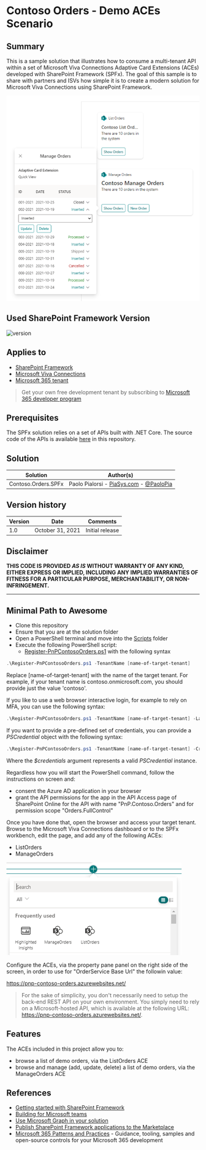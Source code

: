 # Contoso Orders - Demo ACEs Scenario

## Summary

This is a sample solution that illustrates how to consume a multi-tenant API within a set of Microsoft Viva Connections Adaptive Card Extensions (ACEs) developed with SharePoint Framework (SPFx).
The goal of this sample is to share with partners and ISVs how simple it is to create a modern solution for Microsoft Viva Connections using SharePoint Framework.

![ACEs Preview](../../assets/Contoso-Orders-ACEs-Preview.png)

## Used SharePoint Framework Version

![version](https://img.shields.io/badge/version-1.13-green.svg)

## Applies to

- [SharePoint Framework](https://aka.ms/spfx)
- [Microsoft Viva Connections](https://www.microsoft.com/en-us/microsoft-viva/connections)
- [Microsoft 365 tenant](https://docs.microsoft.com/en-us/sharepoint/dev/spfx/set-up-your-developer-tenant)

> Get your own free development tenant by subscribing to [Microsoft 365 developer program](http://aka.ms/o365devprogram)

## Prerequisites

The SPFx solution relies on a set of APIs built with .NET Core. The source code of the APIs is available [here](../Contoso.Orders.FunctionApp) in this repository.

## Solution

Solution|Author(s)
--------|---------
Contoso.Orders.SPFx | Paolo Pialorsi - [PiaSys.com](https://www.piasys.com/) - [@PaoloPia](https://twitter.com/PaoloPia)

## Version history

Version|Date|Comments
-------|----|--------
1.0|October 31, 2021|Initial release

## Disclaimer

**THIS CODE IS PROVIDED *AS IS* WITHOUT WARRANTY OF ANY KIND, EITHER EXPRESS OR IMPLIED, INCLUDING ANY IMPLIED WARRANTIES OF FITNESS FOR A PARTICULAR PURPOSE, MERCHANTABILITY, OR NON-INFRINGEMENT.**

---

## Minimal Path to Awesome

- Clone this repository
- Ensure that you are at the solution folder
- Open a PowerShell terminal and move into the [Scripts](../Scripts) folder
- Execute the following PowerShell script:
  - [Register-PnPContosoOrders.ps1](../Scripts/Register-PnPContosoOrders.ps1) with the following syntax

```PowerShell
.\Register-PnPContosoOrders.ps1 -TenantName [name-of-target-tenant]
```

Replace [name-of-target-tenant] with the name of the target tenant. For example, if your tenant name is contoso.onmicrosoft.com, you should provide just the value 'contoso'.

If you like to use a web browser interactive login, for example to rely on MFA, you can use the following syntax:


```PowerShell
.\Register-PnPContosoOrders.ps1 -TenantName [name-of-target-tenant] -LaunchBrowser
```

If you want to provide a pre-defined set of credentials, you can provide a *PSCredential* object with the following syntax:

```PowerShell
.\Register-PnPContosoOrders.ps1 -TenantName [name-of-target-tenant] -Credentials $credentials
```

Where the *$credentials* argument represents a valid *PSCredential* instance.

Regardless how you will start the PowerShell command, follow the instructions on screen and:
- consent the Azure AD application in your browser
- grant the API permissions for the app in the API Access page of SharePoint Online for the API with name "PnP.Contoso.Orders" and for permission scope "Orders.FullControl"

Once you have done that, open the browser and access your target tenant. Browse to the Microsoft Viva Connections dashboard or to the SPFx workbench, edit the page, and add any of the following ACEs:
- ListOrders
- ManageOrders

![ACEs in Add Web Part UI](../../assets/Contoso-Orders-ACEs-Add-Workbench.png)

Configure the ACEs, via the property pane panel on the right side of the screen, in order to use for "OrderService Base Url" the followin value:

https://pnp-contoso-orders.azurewebsites.net/

> For the sake of simplicity, you don't necessarily need to setup the back-end REST API on your own environment. You simply need to rely on a Microsoft-hosted API, which is available at the following URL: https://pnp-contoso-orders.azurewebsites.net/.

## Features

The ACEs included in this project allow you to:
- browse a list of demo orders, via the ListOrders ACE
- browse and manage (add, update, delete) a list of demo orders, via the ManageOrders ACE

## References

- [Getting started with SharePoint Framework](https://docs.microsoft.com/en-us/sharepoint/dev/spfx/set-up-your-developer-tenant)
- [Building for Microsoft teams](https://docs.microsoft.com/en-us/sharepoint/dev/spfx/build-for-teams-overview)
- [Use Microsoft Graph in your solution](https://docs.microsoft.com/en-us/sharepoint/dev/spfx/web-parts/get-started/using-microsoft-graph-apis)
- [Publish SharePoint Framework applications to the Marketplace](https://docs.microsoft.com/en-us/sharepoint/dev/spfx/publish-to-marketplace-overview)
- [Microsoft 365 Patterns and Practices](https://aka.ms/m365pnp) - Guidance, tooling, samples and open-source controls for your Microsoft 365 development